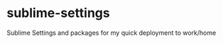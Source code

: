 sublime-settings
================

Sublime Settings and packages for my quick deployment to work/home
